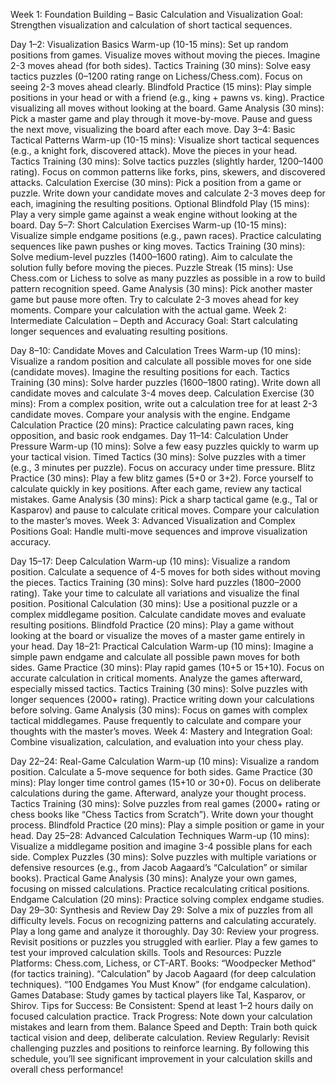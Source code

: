 Week 1: Foundation Building – Basic Calculation and Visualization
Goal: Strengthen visualization and calculation of short tactical sequences.

Day 1–2: Visualization Basics
Warm-up (10-15 mins): Set up random positions from games. Visualize moves without moving the pieces. Imagine 2-3 moves ahead (for both sides).
Tactics Training (30 mins): Solve easy tactics puzzles (0–1200 rating range on Lichess/Chess.com). Focus on seeing 2-3 moves ahead clearly.
Blindfold Practice (15 mins): Play simple positions in your head or with a friend (e.g., king + pawns vs. king). Practice visualizing all moves without looking at the board.
Game Analysis (30 mins): Pick a master game and play through it move-by-move. Pause and guess the next move, visualizing the board after each move.
Day 3–4: Basic Tactical Patterns
Warm-up (10-15 mins): Visualize short tactical sequences (e.g., a knight fork, discovered attack). Move the pieces in your head.
Tactics Training (30 mins): Solve tactics puzzles (slightly harder, 1200–1400 rating). Focus on common patterns like forks, pins, skewers, and discovered attacks.
Calculation Exercise (30 mins): Pick a position from a game or puzzle. Write down your candidate moves and calculate 2-3 moves deep for each, imagining the resulting positions.
Optional Blindfold Play (15 mins): Play a very simple game against a weak engine without looking at the board.
Day 5–7: Short Calculation Exercises
Warm-up (10-15 mins): Visualize simple endgame positions (e.g., pawn races). Practice calculating sequences like pawn pushes or king moves.
Tactics Training (30 mins): Solve medium-level puzzles (1400–1600 rating). Aim to calculate the solution fully before moving the pieces.
Puzzle Streak (15 mins): Use Chess.com or Lichess to solve as many puzzles as possible in a row to build pattern recognition speed.
Game Analysis (30 mins): Pick another master game but pause more often. Try to calculate 2-3 moves ahead for key moments. Compare your calculation with the actual game.
Week 2: Intermediate Calculation – Depth and Accuracy
Goal: Start calculating longer sequences and evaluating resulting positions.

Day 8–10: Candidate Moves and Calculation Trees
Warm-up (10 mins): Visualize a random position and calculate all possible moves for one side (candidate moves). Imagine the resulting positions for each.
Tactics Training (30 mins): Solve harder puzzles (1600–1800 rating). Write down all candidate moves and calculate 3-4 moves deep.
Calculation Exercise (30 mins): From a complex position, write out a calculation tree for at least 2-3 candidate moves. Compare your analysis with the engine.
Endgame Calculation Practice (20 mins): Practice calculating pawn races, king opposition, and basic rook endgames.
Day 11–14: Calculation Under Pressure
Warm-up (10 mins): Solve a few easy puzzles quickly to warm up your tactical vision.
Timed Tactics (30 mins): Solve puzzles with a timer (e.g., 3 minutes per puzzle). Focus on accuracy under time pressure.
Blitz Practice (30 mins): Play a few blitz games (5+0 or 3+2). Force yourself to calculate quickly in key positions. After each game, review any tactical mistakes.
Game Analysis (30 mins): Pick a sharp tactical game (e.g., Tal or Kasparov) and pause to calculate critical moves. Compare your calculation to the master’s moves.
Week 3: Advanced Visualization and Complex Positions
Goal: Handle multi-move sequences and improve visualization accuracy.

Day 15–17: Deep Calculation
Warm-up (10 mins): Visualize a random position. Calculate a sequence of 4-5 moves for both sides without moving the pieces.
Tactics Training (30 mins): Solve hard puzzles (1800–2000 rating). Take your time to calculate all variations and visualize the final position.
Positional Calculation (30 mins): Use a positional puzzle or a complex middlegame position. Calculate candidate moves and evaluate resulting positions.
Blindfold Practice (20 mins): Play a game without looking at the board or visualize the moves of a master game entirely in your head.
Day 18–21: Practical Calculation
Warm-up (10 mins): Imagine a simple pawn endgame and calculate all possible pawn moves for both sides.
Game Practice (30 mins): Play rapid games (10+5 or 15+10). Focus on accurate calculation in critical moments. Analyze the games afterward, especially missed tactics.
Tactics Training (30 mins): Solve puzzles with longer sequences (2000+ rating). Practice writing down your calculations before solving.
Game Analysis (30 mins): Focus on games with complex tactical middlegames. Pause frequently to calculate and compare your thoughts with the master’s moves.
Week 4: Mastery and Integration
Goal: Combine visualization, calculation, and evaluation into your chess play.

Day 22–24: Real-Game Calculation
Warm-up (10 mins): Visualize a random position. Calculate a 5-move sequence for both sides.
Game Practice (30 mins): Play longer time control games (15+10 or 30+0). Focus on deliberate calculations during the game. Afterward, analyze your thought process.
Tactics Training (30 mins): Solve puzzles from real games (2000+ rating or chess books like “Chess Tactics from Scratch”). Write down your thought process.
Blindfold Practice (20 mins): Play a simple position or game in your head.
Day 25–28: Advanced Calculation Techniques
Warm-up (10 mins): Visualize a middlegame position and imagine 3-4 possible plans for each side.
Complex Puzzles (30 mins): Solve puzzles with multiple variations or defensive resources (e.g., from Jacob Aagaard’s “Calculation” or similar books).
Practical Game Analysis (30 mins): Analyze your own games, focusing on missed calculations. Practice recalculating critical positions.
Endgame Calculation (20 mins): Practice solving complex endgame studies.
Day 29–30: Synthesis and Review
Day 29: Solve a mix of puzzles from all difficulty levels. Focus on recognizing patterns and calculating accurately. Play a long game and analyze it thoroughly.
Day 30: Review your progress. Revisit positions or puzzles you struggled with earlier. Play a few games to test your improved calculation skills.
Tools and Resources:
Puzzle Platforms: Chess.com, Lichess, or CT-ART.
Books:
“Woodpecker Method” (for tactics training).
“Calculation” by Jacob Aagaard (for deep calculation techniques).
“100 Endgames You Must Know” (for endgame calculation).
Games Database: Study games by tactical players like Tal, Kasparov, or Shirov.
Tips for Success:
Be Consistent: Spend at least 1–2 hours daily on focused calculation practice.
Track Progress: Note down your calculation mistakes and learn from them.
Balance Speed and Depth: Train both quick tactical vision and deep, deliberate calculation.
Review Regularly: Revisit challenging puzzles and positions to reinforce learning.
By following this schedule, you’ll see significant improvement in your calculation skills and overall chess performance!
